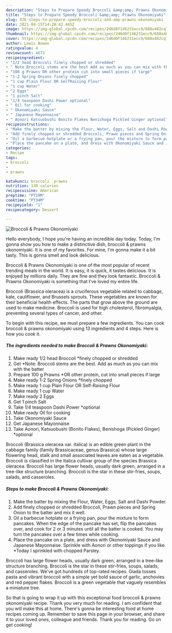 ```yaml
---
description: "Steps to Prepare Speedy Broccoli &amp;amp; Prawns Okonomiyaki"
title: "Steps to Prepare Speedy Broccoli &amp;amp; Prawns Okonomiyaki"
slug: 476-steps-to-prepare-speedy-broccoli-and-amp-prawns-okonomiyaki
date: 2021-04-15T14:20:42.445Z
image: https://img-global.cpcdn.com/recipes/246d0f146231ecc9/680x482cq70/broccoli-prawns-okonomiyaki-recipe-main-photo.jpg
thumbnail: https://img-global.cpcdn.com/recipes/246d0f146231ecc9/680x482cq70/broccoli-prawns-okonomiyaki-recipe-main-photo.jpg
cover: https://img-global.cpcdn.com/recipes/246d0f146231ecc9/680x482cq70/broccoli-prawns-okonomiyaki-recipe-main-photo.jpg
author: Lewis Bowen
ratingvalue: 4
reviewcount: 4673
recipeingredient:
- "1/2 head Broccoli finely chopped or shredded"
- " Note Broccoli stems are the best Add as much as you can mix with the batter"
- "100 g Prawns OR other protein cut into small pieces if large"
- "1-2 Spring Onions finely chopped"
- "1 cup Plain Flour OR SelfRaising Flour"
- "1 cup Water"
- "2 Eggs"
- "1 pinch Salt"
- "1/4 teaspoon Dashi Power optional"
- " Oil for cooking"
- " Okonomiyaki Sauce"
- " Japanese Mayonnaise"
- " Aonori Katsuobushi Bonito Flakes Benishoga Pickled Ginger optional"
recipeinstructions:
- "Make the batter by mixing the Flour, Water, Eggs, Salt and Dashi Powder."
- "Add finely chopped or shredded Broccoli, Prawn pieces and Spring Onion to the batter and mix it well."
- "Oil a barbecue hotplate or a frying pan, pour the mixture to form pancakes. When the edge of the pancake has set, flip the pancakes over, and cook for 2 or 3 minutes until all the batter is cooked. You may turn the pancakes over a few times while cooking."
- "Place the pancake on a plate, and dress with Okonomiyaki Sauce and Japanese Mayonnaise. Sprinkle with Aonori or other toppings if you like. *Today I sprinkled with chopped Parsley."
categories:
- Recipe
tags:
- broccoli
- 
- prawns

katakunci: broccoli  prawns 
nutrition: 138 calories
recipecuisine: American
preptime: "PT19M"
cooktime: "PT34M"
recipeyield: "1"
recipecategory: Dessert

---
```



![Broccoli &amp; Prawns Okonomiyaki](https://img-global.cpcdn.com/recipes/246d0f146231ecc9/680x482cq70/broccoli-prawns-okonomiyaki-recipe-main-photo.jpg)

Hello everybody, I hope you're having an incredible day today. Today, I'm gonna show you how to make a distinctive dish, broccoli &amp; prawns okonomiyaki. It is one of my favorites. For mine, I'm gonna make it a bit tasty. This is gonna smell and look delicious.

Broccoli &amp; Prawns Okonomiyaki is one of the most popular of recent trending meals in the world. It is easy, it is quick, it tastes delicious. It is enjoyed by millions daily. They are fine and they look fantastic. Broccoli &amp; Prawns Okonomiyaki is something that I've loved my entire life.

Broccoli (Brassica oleracea) is a cruciferous vegetable related to cabbage, kale, cauliflower, and Brussels sprouts. These vegetables are known for their beneficial health effects. The parts that grow above the ground are used to make medicine. Broccoli is used for high cholesterol, fibromyalgia, preventing several types of cancer, and other.


To begin with this recipe, we must prepare a few ingredients. You can cook broccoli &amp; prawns okonomiyaki using 13 ingredients and 4 steps. Here is how you cook it.

<!--inarticleads1-->

##### The ingredients needed to make Broccoli &amp; Prawns Okonomiyaki:

1. Make ready 1/2 head Broccoli *finely chopped or shredded
1. Get  *Note: Broccoli stems are the best. Add as much as you can mix with the batter
1. Prepare 100 g Prawns *OR other protein, cut into small pieces if large
1. Make ready 1-2 Spring Onions *finely chopped
1. Make ready 1 cup Plain Flour OR Self-Raising Flour
1. Make ready 1 cup Water
1. Make ready 2 Eggs
1. Get 1 pinch Salt
1. Take 1/4 teaspoon Dashi Power *optional
1. Make ready  Oil for cooking
1. Take  Okonomiyaki Sauce
1. Get  Japanese Mayonnaise
1. Take  Aonori, Katsuobushi (Bonito Flakes), Benishoga (Pickled Ginger) *optional


Broccoli (Brassica oleracea var. italica) is an edible green plant in the cabbage family (family Brassicaceae, genus Brassica) whose large flowering head, stalk and small associated leaves are eaten as a vegetable. Broccoli is classified in the Italica cultivar group of the species Brassica oleracea. Broccoli has large flower heads, usually dark green, arranged in a tree-like structure branching. Broccoli is the star in these stir-fries, soups, salads, and casseroles. 

<!--inarticleads2-->

##### Steps to make Broccoli &amp; Prawns Okonomiyaki:

1. Make the batter by mixing the Flour, Water, Eggs, Salt and Dashi Powder.
1. Add finely chopped or shredded Broccoli, Prawn pieces and Spring Onion to the batter and mix it well.
1. Oil a barbecue hotplate or a frying pan, pour the mixture to form pancakes. When the edge of the pancake has set, flip the pancakes over, and cook for 2 or 3 minutes until all the batter is cooked. You may turn the pancakes over a few times while cooking.
1. Place the pancake on a plate, and dress with Okonomiyaki Sauce and Japanese Mayonnaise. Sprinkle with Aonori or other toppings if you like. *Today I sprinkled with chopped Parsley.


Broccoli has large flower heads, usually dark green, arranged in a tree-like structure branching. Broccoli is the star in these stir-fries, soups, salads, and casseroles. We&#39;ve got hundreds of top-rated recipes. Giada tosses pasta and vibrant broccoli with a simple yet bold sauce of garlic, anchovies and red pepper flakes. Broccoli is a green vegetable that vaguely resembles a miniature tree. 

So that is going to wrap it up with this exceptional food broccoli &amp; prawns okonomiyaki recipe. Thank you very much for reading. I am confident that you will make this at home. There's gonna be interesting food at home recipes coming up. Remember to save this page in your browser, and share it to your loved ones, colleague and friends. Thank you for reading. Go on get cooking!
